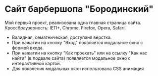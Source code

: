 # Сайт барбершопа "Бородинский"
Мой первый проект, реализована одна главная страница сайта.
Кроссбраузерность: IE11+, Chrome, Firefox, Opera, Safari.

* Валидная, сематническая, доступаня вёрстка.
* При нажатии на кнопку "Вход" появляется модальное окно с формой входа.
* При нажатии на кнопку "Как проехать" или на ссылку "Как нас найти" (в подвале сайта) появляется модальное окно с интерактивной картой.
* Для появления модальных окон использована CSS анимация
